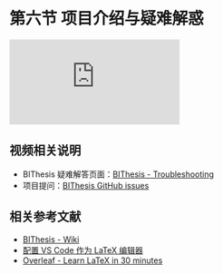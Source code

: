 # 第六节 项目介绍与疑难解惑

<div id="embed-video">
  <iframe src="https://player.bilibili.com/player.html?aid=925350795&bvid=BV1GT4y1V78d&cid=181709301&page=7&high_quality=1" scrolling="no" border="0" frameborder="no" framespacing="0" allowfullscreen="true" ></iframe>
</div>

## 视频相关说明

- BIThesis 疑难解答页面：[BIThesis - Troubleshooting](https://github.com/BITNP/BIThesis/wiki/Troubleshooting)
- 项目提问：[BIThesis GitHub issues](https://github.com/BITNP/BIThesis/issues)

## 相关参考文献

- [BIThesis - Wiki](https://github.com/BITNP/BIThesis-wiki)
- [配置 VS Code 作为 LaTeX 编辑器](https://www.jianshu.com/p/dc0ffa4368e3)
- [Overleaf - Learn LaTeX in 30 minutes](https://www.overleaf.com/learn/latex/Learn_LaTeX_in_30_minutes)
